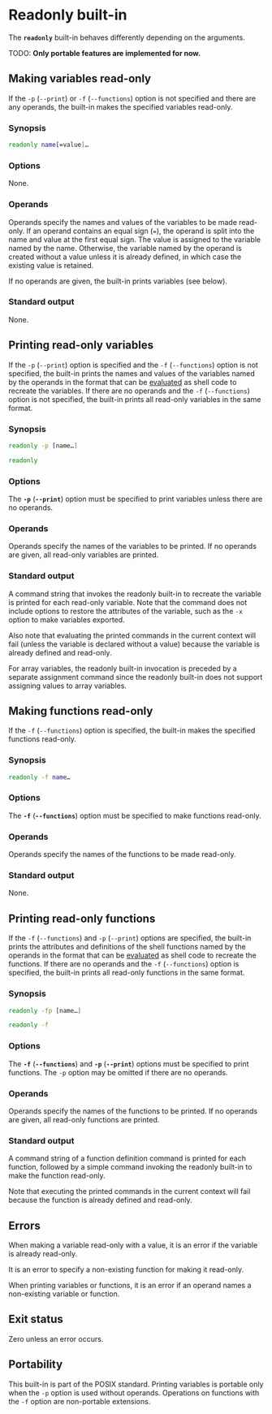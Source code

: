 # Readonly built-in

The **`readonly`** built-in behaves differently depending on the arguments.

TODO: **Only portable features are implemented for now.**

## Making variables read-only

If the `-p` (`--print`) or `-f` (`--functions`) option is not specified and
there are any operands, the built-in makes the specified variables
read-only.

### Synopsis

```sh
readonly name[=value]…
```

### Options

None.

### Operands

Operands specify the names and values of the variables to be made read-only.
If an operand contains an equal sign (`=`), the operand is split into the
name and value at the first equal sign. The value is assigned to the
variable named by the name. Otherwise, the variable named by the operand is
created without a value unless it is already defined, in which case the
existing value is retained.

If no operands are given, the built-in prints variables (see below).

### Standard output

None.

## Printing read-only variables

If the `-p` (`--print`) option is specified and the `-f` (`--functions`)
option is not specified, the built-in prints the names and values of the
variables named by the operands in the format that can be
[evaluated](crate::eval) as shell code to recreate the variables.
If there are no operands and the `-f` (`--functions`) option is not
specified, the built-in prints all read-only variables in the same format.

### Synopsis

```sh
readonly -p [name…]
```

```sh
readonly
```

### Options

The **`-p`** (**`--print`**) option must be specified to print variables
unless there are no operands.

### Operands

Operands specify the names of the variables to be printed. If no operands
are given, all read-only variables are printed.

### Standard output

A command string that invokes the readonly built-in to recreate the variable
is printed for each read-only variable. Note that the command does not
include options to restore the attributes of the variable, such as the `-x`
option to make variables exported.

Also note that evaluating the printed commands in the current context will
fail (unless the variable is declared without a value) because the variable
is already defined and read-only.

For array variables, the readonly built-in invocation is preceded by a
separate assignment command since the readonly built-in does not support
assigning values to array variables.

## Making functions read-only

If the `-f` (`--functions`) option is specified, the built-in makes the
specified functions read-only.

### Synopsis

```sh
readonly -f name…
```

### Options

The **`-f`** (**`--functions`**) option must be specified to make functions
read-only.

### Operands

Operands specify the names of the functions to be made read-only.

### Standard output

None.

## Printing read-only functions

If the `-f` (`--functions`) and `-p` (`--print`) options are specified, the
built-in prints the attributes and definitions of the shell functions named
by the operands in the format that can be [evaluated](crate::eval) as shell
code to recreate the functions.
If there are no operands and the `-f` (`--functions`) option is specified,
the built-in prints all read-only functions in the same format.

### Synopsis

```sh
readonly -fp [name…]
```

```sh
readonly -f
```

### Options

The **`-f`** (**`--functions`**) and **`-p`** (**`--print`**) options must be
specified to print functions. The `-p` option may be omitted if there are no
operands.

### Operands

Operands specify the names of the functions to be printed. If no operands
are given, all read-only functions are printed.

### Standard output

A command string of a function definition command is printed for each
function, followed by a simple command invoking the readonly built-in to
make the function read-only.

Note that executing the printed commands in the current context will fail
because the function is already defined and read-only.

## Errors

When making a variable read-only with a value, it is an error if the
variable is already read-only.

It is an error to specify a non-existing function for making it read-only.

When printing variables or functions, it is an error if an operand names a
non-existing variable or function.

## Exit status

Zero unless an error occurs.

## Portability

This built-in is part of the POSIX standard. Printing variables is portable
only when the `-p` option is used without operands. Operations on functions
with the `-f` option are non-portable extensions.
